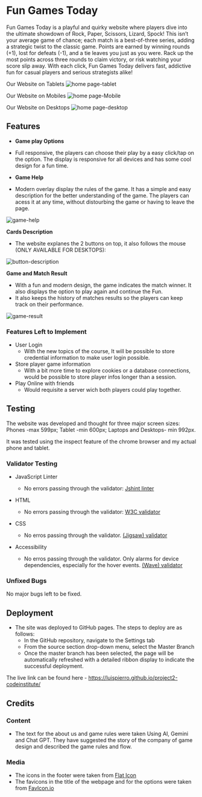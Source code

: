 
# Fun Games Today

Fun Games Today is a playful and quirky website where players dive into the ultimate showdown of Rock, Paper, Scissors, Lizard, Spock! This isn’t your average game of chance; each match is a best-of-three series, adding a strategic twist to the classic game. Points are earned by winning rounds (+1), lost for defeats (-1), and a tie leaves you just as you were. Rack up the most points across three rounds to claim victory, or risk watching your score slip away. With each click, Fun Games Today delivers fast, addictive fun for casual players and serious strategists alike!

Our Website on Tablets
![home page-tablet](assets/game-tablet.png)

Our Website on Mobiles
![home page-Mobile](assets/game-smartphone.png)

Our Website on Desktops
![home page-desktop](assets/game-desktop.png)

## Features

- __Game play Options__

- Full responsive, the players can choose their play by a easy click/tap on the option. The display is responsive for all devices and has some cool design for a fun time.

- __Game Help__

- Modern overlay display the rules of the game. It has a simple and easy description for the better understanding of the game. The players can acess it at any time, without distourbing the game or having to leave the page.

![game-help](assets/game-rules.png)

__Cards Description__

- The website explanes the 2 buttons on top, it also follows the mouse (ONLY AVAILABLE FOR DESKTOPS):

![button-description](assets/descritives%20of%20buttons.png)

__Game and Match Result__

- With a fun and modern design, the game indicates the match winner. It also displays the option to play again and continue the Fun.
- It also keeps the history of matches results so the players can keep track on their performance.

![game-result](assets/end-game.png)

### Features Left to Implement

- User Login
  - With the new topics of the course, It will be possible to store credential information to make user login possible.
- Store player game information
  - With a bit more time to explore cookies or a database connections, would be possible to store player infos longer than a session.
- Play Online with friends
  - Would requisite a server wich both players could play together.

## Testing

The website was developed and thought for three major screen sizes: Phones -max 599px; Tablet -min 600px; Laptops and Desktops- min 992px.

It was tested using the inspect feature of the chrome browser and my actual phone and tablet.

### Validator Testing 

- JavaScript Linter
  - No errors passing through the validator: [Jshint linter](assets/jshint.png)

- HTML
  - No errors passing through the validator: [W3C validator](https://validator.w3.org/nu/?doc=https%3A%2F%2Fluispierro.github.io%2Fproject2-codeinstitute%2F)

- CSS
  - No erros passing through the validator. [(Jigsaw) validator](https://jigsaw.w3.org/css-validator/validator?uri=https%3A%2F%2Fluispierro.github.io%2Fproject2-codeinstitute%2F&profile=css3svg&usermedium=all&warning=1&vextwarning=&lang=pt-BR)

- Accessibility
  - No erros passing through the validator. Only alarms for device dependencies, especially for the hover events. [(Wave) validator](https://wave.webaim.org/report#/https://luispierro.github.io/project2-codeinstitute/)

### Unfixed Bugs

No major bugs left to be fixed.

## Deployment 

- The site was deployed to GitHub pages. The steps to deploy are as follows: 
  - In the GitHub repository, navigate to the Settings tab 
  - From the source section drop-down menu, select the Master Branch
  - Once the master branch has been selected, the page will be automatically refreshed with a detailed ribbon display to indicate the successful deployment. 

The live link can be found here - https://luispierro.github.io/project2-codeinstitute/

## Credits

### Content 

- The text for the about us and game rules were taken Using AI, Gemini and Chat GPT. They have suggested the story of the company of game design and described the game rules and flow.


### Media

- The icons in the footer were taken from [Flat Icon](https://www.flaticon.com/br/icones-gratis/redes-sociais)
- The favicons in the title of the webpage and for the options were taken from [FavIcon.io](https://favicon.io/)